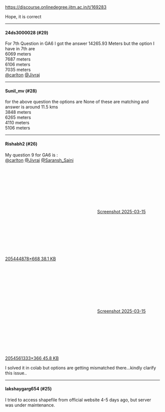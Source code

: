 https://discourse.onlinedegree.iitm.ac.in/t/169283

Hope, it is correct</p><hr>

<h4>24ds3000028 (#29)</h4>
<p>For 7th Question in GA6 I got the answer 14265.93 Meters but the option I have in 7th are<br/>
6069 meters<br/>
7687 meters<br/>
6106 meters<br/>
7035 meters<br/>
<a class="mention" href="/u/carlton">@carlton</a> <a class="mention" href="/u/jivraj">@Jivraj</a></p><hr>

<h4>Sunil_mv (#28)</h4>
<p>for the above question the options are None of these are matching and answer is around 11.5 kms<br/>
3848 meters<br/>
6265 meters<br/>
4110 meters<br/>
5106 meters</p><hr>

<h4>Rishabh2 (#26)</h4>
<p>My question 9 for GA6 is :<br/>
<a class="mention" href="/u/carlton">@carlton</a> <a class="mention" href="/u/jivraj">@Jivraj</a> <a class="mention" href="/u/saransh_saini">@Saransh_Saini</a><br/>
<div class="lightbox-wrapper"><a class="lightbox" data-download-href="/uploads/short-url/mAux9PF93ZPiL5yWJIHJbWOBS6B.png?dl=1" href="https://europe1.discourse-cdn.com/flex013/uploads/iitm/original/3X/9/e/9e4fdb96e0a90caace70968fd4201106dc133169.png" rel="noopener nofollow ugc" title="Screenshot 2025-03-15 205444"><div class="meta"><svg aria-hidden="true" class="fa d-icon d-icon-far-image svg-icon"><use href="#far-image"></use></svg><span class="filename">Screenshot 2025-03-15 205444</span><span class="informations">878×668 38.1 KB</span><svg aria-hidden="true" class="fa d-icon d-icon-discourse-expand svg-icon"><use href="#discourse-expand"></use></svg></div></a></div><br/>
<div class="lightbox-wrapper"><a class="lightbox" data-download-href="/uploads/short-url/90Bt4FXPELiOL7vTo120QRInE.png?dl=1" href="https://europe1.discourse-cdn.com/flex013/uploads/iitm/original/3X/0/0/0004348c8331f2b18dd055c7397be51c8c692902.png" rel="noopener nofollow ugc" title="Screenshot 2025-03-15 205456"><div class="meta"><svg aria-hidden="true" class="fa d-icon d-icon-far-image svg-icon"><use href="#far-image"></use></svg><span class="filename">Screenshot 2025-03-15 205456</span><span class="informations">1333×366 45.8 KB</span><svg aria-hidden="true" class="fa d-icon d-icon-discourse-expand svg-icon"><use href="#discourse-expand"></use></svg></div></a></div></p>
<p>I solved it in colab but options are getting mismatched there…kindly clarify this issue..</p><hr>

<h4>lakshaygarg654 (#25)</h4>
<p>I tried to access shapefile from official website 4-5 days ago, but server was under maintenance.
